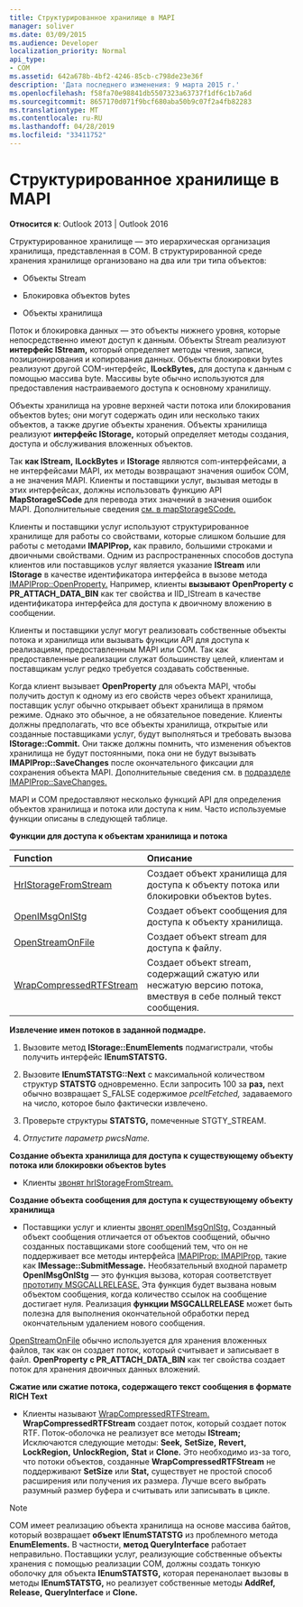 ```yaml
---
title: Структурированное хранилище в MAPI
manager: soliver
ms.date: 03/09/2015
ms.audience: Developer
localization_priority: Normal
api_type:
- COM
ms.assetid: 642a678b-4bf2-4246-85cb-c798de23e36f
description: 'Дата последнего изменения: 9 марта 2015 г.'
ms.openlocfilehash: f58fa70e98841db5507323a63737f1df6c1b7a6d
ms.sourcegitcommit: 8657170d071f9bcf680aba50b9c07f2a4fb82283
ms.translationtype: MT
ms.contentlocale: ru-RU
ms.lasthandoff: 04/28/2019
ms.locfileid: "33411752"
---
```

# <a name="structured-storage-in-mapi"></a>Структурированное хранилище в MAPI

  
  
**Относится к**: Outlook 2013 | Outlook 2016 
  
Структурированное хранилище — это иерархическая организация хранилища, представленная в COM. В структурированной среде хранения хранилище организовано на два или три типа объектов: 
  
- Объекты Stream
    
- Блокировка объектов bytes
    
- Объекты хранилища
    
Поток и блокировка данных — это объекты нижнего уровня, которые непосредственно имеют доступ к данным. Объекты Stream реализуют **интерфейс IStream,** который определяет методы чтения, записи, позиционирования и копирования данных. Объекты блокировки bytes реализуют другой COM-интерфейс, **ILockBytes,** для доступа к данным с помощью массива byte. Массивы byte обычно используются для предоставления настраиваемого доступа к основному хранилищу.
  
Объекты хранилища на уровне верхней части потока или блокирования объектов bytes; они могут содержать один или несколько таких объектов, а также другие объекты хранения. Объекты хранилища реализуют **интерфейс IStorage,** который определяет методы создания, доступа и обслуживания вложенных объектов. 
  
Так **как IStream,** **ILockBytes** и **IStorage** являются com-интерфейсами, а не интерфейсами MAPI, их методы возвращают значения ошибок COM, а не значения MAPI. Клиенты и поставщики услуг, вызывая методы в этих интерфейсах, должны использовать функцию API **MapStorageSCode** для перевода этих значений в значения ошибок MAPI. Дополнительные сведения [см. в mapStorageSCode.](mapstoragescode.md)
  
Клиенты и поставщики услуг используют структурированное хранилище для работы со свойствами, которые слишком большие для работы с методами **IMAPIProp,** как правило, большими строками и двоичными свойствами. Одним из распространенных способов доступа клиентов или поставщиков услуг является указание **IStream** или **IStorage** в качестве идентификатора интерфейса в вызове метода [IMAPIProp::OpenProperty.](imapiprop-openproperty.md) Например, клиенты **вызывают OpenProperty** **с PR_ATTACH_DATA_BIN** как тег свойства и IID_IStream в качестве идентификатора интерфейса для доступа к двоичному вложению в сообщении. 
  
Клиенты и поставщики услуг могут реализовать собственные объекты потока и хранилища или вызывать функции API для доступа к реализациям, предоставленным MAPI или COM. Так как предоставленные реализации служат большинству целей, клиентам и поставщикам услуг редко требуется создавать собственные. 
  
Когда клиент вызывает **OpenProperty** для объекта MAPI, чтобы получить доступ к одному из его свойств через объект хранилища, поставщик услуг обычно открывает объект хранилища в прямом режиме. Однако это обычное, а не обязательное поведение. Клиенты должны предполагать, что все объекты хранилища, открытые или созданные поставщиками услуг, будут выполняться и требовать вызова **IStorage::Commit.** Они также должны помнить, что изменения объектов хранилища не будут постоянными, пока они не  будут вызывать **IMAPIProp::SaveChanges** после окончательного фиксации для сохранения объекта MAPI. Дополнительные сведения см. в [подразделе IMAPIProp::SaveChanges.](imapiprop-savechanges.md)
  
MAPI и COM предоставляют несколько функций API для определения объектов хранилища и потока или доступа к ним. Часто используемые функции описаны в следующей таблице.
  
**Функции для доступа к объектам хранилища и потока**

|**Function**|**Описание**|
|:-----|:-----|
|[HrIStorageFromStream](hristoragefromstream.md) <br/> |Создает объект хранилища для доступа к объекту потока или блокировки объектов bytes.  <br/> |
|[OpenIMsgOnIStg](openimsgonistg.md) <br/> |Создает объект сообщения для доступа к объекту хранилища.  <br/> |
|[OpenStreamOnFile](openstreamonfile.md) <br/> |Создает объект stream для доступа к файлу.  <br/> |
|[WrapCompressedRTFStream](wrapcompressedrtfstream.md) <br/> |Создает объект stream, содержащий сжатую или несжатую версию потока, вмествуя в себе полный текст сообщения.  <br/> |
   
 **Извлечение имен потоков в заданной подмадре.**
  
1. Вызовите метод **IStorage::EnumElements** подмагистрали, чтобы получить интерфейс **IEnumSTATSTG.** 
    
2. Вызовите **IEnumSTATSTG::Next** с максимальной количеством структур **STATSTG** одновременно. Если запросить 100 за **раз,** next обычно возвращает S_FALSE содержимое  _pceltFetched,_ задаваемого на число, которое было фактически извлечено. 
    
3. Проверьте структуры **STATSTG,** помеченные STGTY_STREAM. 
    
4. _Отпустите параметр pwcsName._ 
    
 **Создание объекта хранилища для доступа к существующему объекту потока или блокировки объектов bytes**
  
- Клиенты [звонят hrIStorageFromStream.](hristoragefromstream.md) 
    
 **Создание объекта сообщения для доступа к существующему объекту хранилища**
  
- Поставщики услуг и клиенты [звонят openIMsgOnIStg.](openimsgonistg.md) Созданный объект сообщения отличается от объектов сообщений, обычно созданных поставщиками store сообщений тем, что он не поддерживает все методы интерфейса [IMAPIProp: IMAPIProp,](imessageimapiprop.md) такие как **IMessage::SubmitMessage.** Необязательный входной параметр **OpenIMsgOnIStg** — это функция вызова, которая соответствует [прототипу MSGCALLRELEASE.](msgcallrelease.md) Эта функция будет вызвана новым объектом сообщения, когда количество ссылок на сообщение достигает нуля. Реализация **функции MSGCALLRELEASE** может быть полезна для выполнения окончательной обработки перед окончательным удалением нового сообщения. 
    
[OpenStreamOnFile](openstreamonfile.md) обычно используется для хранения вложенных файлов, так как он создает поток, который считывает и записывает в файл. **OpenProperty** **с PR_ATTACH_DATA_BIN** как тег свойства создает поток для хранения двоичных данных вложений. 
  
 **Сжатие или сжатие потока, содержащего текст сообщения в формате RICH Text**
  
- Клиенты называют [WrapCompressedRTFStream.](wrapcompressedrtfstream.md) **WrapCompressedRTFStream** создает поток, который создает поток RTF. Поток-оболочка не реализует все методы **IStream;** Исключаются следующие методы: **Seek,** **SetSize,** **Revert,** **LockRegion,** **UnlockRegion,** **Stat** и **Clone.** Это необходимо из-за того, что потоки объектов, созданные **WrapCompressedRTFStream** не поддерживают **SetSize** или **Stat,** существует не простой способ расширения или получения их размера. Лучше всего выбрать разумный размер буфера и считывать или записывать в цикле.
    
> [!NOTE]
> COM имеет реализацию объекта хранилища на основе массива байтов, который возвращает **объект IEnumSTATSTG** из проблемного метода **EnumElements.** В частности, **метод QueryInterface** работает неправильно. Поставщики услуг, реализующие собственные объекты хранения с помощью реализации COM, должны создать тонкую оболочку для объекта **IEnumSTATSTG,** которая перенанолает вызовы в методы **IEnumSTATSTG,** но реализует собственные методы **AddRef,** **Release,** **QueryInterface** и **Clone.** 
  

